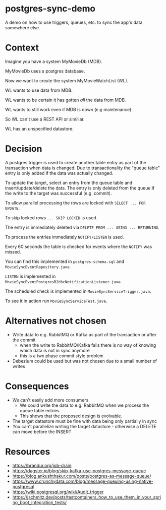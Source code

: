 # postgres-sync-demo

A demo on how to use triggers, queues, etc. to sync the app's data somewhere else.

# Context

Imagine you have a system MyMovieDb (MDB).

MyMovieDb uses a postgres database.

Now we want to create the system MyMovieWatchList (WL).

WL wants to use data from MDB.

WL wants to be certain it has gotten _all_ the data from MDB.

WL wants to still work even if MDB is down (e.g maintenance).

So WL can't use a REST API or similiar.

WL has an unspecified datastore.

# Decision

A postgres trigger is used to create another table entry as part of the
transaction when data is changed. Due to transactionality the "queue table"
entry is only added if the data was actually changed.

To update the target, select an entry from the queue table and insert/update/delete
the data. The entry is only deleted from the queue if the write to the target
was successful (e.g. commit).

To allow parallel processing the rows are locked with `SELECT ... FOR UPDATE`.

To skip locked rows `... SKIP LOCKED` is used.

The entry is immediately deleted via `DELETE FROM ... USING ... RETURNING`.

To process the entries immediately `NOTIFY/LISTEN` is used.

Every 60 seconds the table is checked for events where the `NOTIFY` was missed.

You can find this implemented in `postgres-schema.sql` and
`MovieSyncEventRepository.java`.

`LISTEN` is implemented in `MovieSyncEventPostgresR2dbcNotificationListener.java`.

The scheduled check is implemented in `MovieSyncServiceTrigger.java`.

To see it in action run `MovieSyncServiceTest.java`.

# Alternatives not chosen

* Write data to e.g. RabbitMQ or Kafka as part of the transaction or after the commit
    * when the write to RabbitMQ/Kafka fails there is no way of knowing which data is not in sync anymore
    * this is a two phase commit style problem
* Debezium could be used but was not chosen due to a small number of writes

# Consequences

* We can't easily add more consumers.
    * We could write the data to e.g. RabbitMQ when we process the queue table entries
    * This shows that the proposed design is evolvable.
* The target datastore must be fine with data being only partially in sync
* You can't parallelize writing the target datastore - otherwise a DELETE can move before the INSERT

# Resources

* <https://brandur.org/job-drain>
* <https://dagster.io/blog/skip-kafka-use-postgres-message-queue>
* <https://blog.ankushthakur.com/posts/postgres-as-message-queue/>
* <https://www.crunchydata.com/blog/message-queuing-using-native-postgresql>
* <https://wiki.postgresql.org/wiki/Audit_trigger>
* <https://jschmitz.dev/posts/testcontainers_how_to_use_them_in_your_spring_boot_integration_tests/>
